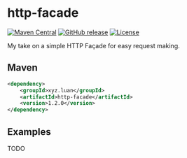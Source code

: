 # http-facade

[![Maven Central](https://maven-badges.herokuapp.com/maven-central/xyz.luan/http-facade/badge.svg)](https://maven-badges.herokuapp.com/maven-central/xyz.luan/http-facade)
[![GitHub release](https://img.shields.io/github/release/luanpotter/http-facade.svg)](https://github.com/luanpotter/http-facade/releases)
[![License](https://img.shields.io/github/license/luanpotter/http-facade.svg)](https://opensource.org/licenses/MIT)

My take on a simple HTTP Façade for easy request making.

## Maven

```xml
<dependency>
    <groupId>xyz.luan</groupId>
    <artifactId>http-facade</artifactId>
    <version>1.2.0</version>
</dependency>
```

## Examples

TODO

